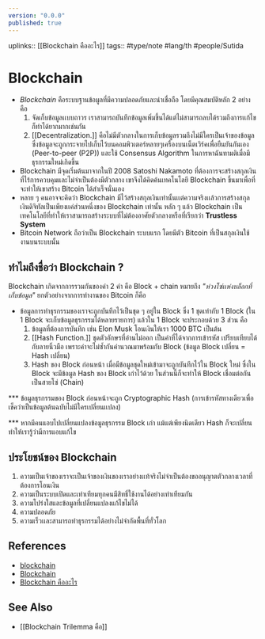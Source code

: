 ```yaml
---
version: "0.0.0"
published: true
---
```

uplinks:: [[Blockchain คืออะไร]]
tags:: #type/note #lang/th #people/Sutida
# Blockchain
- *Blockchain* คือระบบฐานข้อมูลที่มีความปลอดภัยและน่าเชื่อถือ โดยมีคุณสมบัติหลัก 2 อย่าง คือ 
	1. จัดเก็บข้อมูลเเบบถาวร เราสามารถบันทึกข้อมูลเพิ่มขึ้นได้แต่ไม่สามารถลบได้รวมถึงการเเก้ไขก็ทำได้ยากมากเช่นกัน
	2. [[Decentralization.]] คือไม่มีตัวกลางในการเก็บข้อมูลรวมถึงไม่มีใครเป็นเจ้าของข้อมูล ซึ่งข้อมูลจะถูกกระจายไปเก็บไว้บนคอมพิวเตอร์หลายๆเครื่องบนเน็ตเวิร์คเพื่อยืนยันกันเอง (Peer-to-peer (P2P)) และใช้ Consensus Algorithm ในการหาฉันทามติเมื่อมีธุรกรรมใหม่เกิดขึ้น
- Blockchain มีจุดเริ่มต้นมาจากในปี 2008  Satoshi Nakamoto ที่ต้องการจะสร้างสกุลเงินที่ไร้การควบคุมและไม่จำเป็นต้องมีตัวกลาง เขาจึงได้คิดค้นเทคโนโลยี Blockchain ขึ้นมาเพื่อที่จะทำให้เขาสร้าง Bitcoin ได้สำเร็จนั่นเอง
- หลาย ๆ คนอาจจะคิดว่า Blockchain มีไว้สร้างสกุลเงินเท่านั้นเเต่ความจริงเเล้วการสร้างสกุลเงินดิจิทัลเป็นเพียงเเค่ส่วนหนึ่งของ Blockchain เท่านั้น หลัก ๆ แล้ว Blockchain เป็นเทคโนโลยีที่ทำให้เราสามารถสร้างระบบที่ไม่ต้องอาศัยตัวกลางหรือที่เรียกว่า **Trustless System**
- Bitcoin Network ถือว่าเป็น Blockchain ระบบแรก โดยมีตัว Bitcoin ที่เป็นสกุลเงินใช้งานบนระบบนั้น
 
## ทำไมถึงชื่อว่า Blockchain ? 
 Blockchain เกิดจากการรวมกันของคำ 2 คำ คือ Block  + chain หมายถึง 
 *"ห่วงโซ่เเห่งบล็อกที่เก็บข้อมูล"*  ยกตัวอย่างจากการทำงานของ Bitcoin ก็คือ 
 - ข้อมูลการทำธุรกรรมของเราจะถูกบันทึกไว้เป็นชุด ๆ อยู่ใน Block  ซึ่ง 1 ชุดเท่ากับ 1 Block (ใน 1 Block จะเก็บข้อมูลธุรกรรมได้หลายรายการ) แล้วใน 1 Block จะประกอบด้วย 3 ส่วน คือ
	 1. ข้อมูลที่ต้องการบันทึก เช่น Elon Musk โอนเงินให้เรา 1000 BTC เป็นต้น
	 2. [[Hash Function.]] ชุดตัวอักษรที่อ่านไม่ออก เป็นค่าที่ได้จากการเข้ารหัส เปรียบเทียบได้กับลายนิ้วมือ เพราะค่าจะไม่ซ้ำกันคำนวณมาพร้อมกับ Block (ข้อมูล Block เปลี่ยน = Hash เปลี่ยน)
	 3. Hash ของ Block ก่อนหน้า เมื่อมีข้อมูลชุดใหม่เข้ามาจะถูกบันทึกไว้ใน Block ใหม่ ซึ่งใน Block จะมีข้อมูล Hash ของ Block เก่าไว้ด้วย ในส่วนนี้ก็จะทำให้ Block เชื่อมต่อกันเป็นสายโซ่ (Chain)
	 
*** ข้อมูลธุรกรรมของ Block ก่อนหน้าจะถูก Cryptographic Hash (การเข้ารหัสทางเดียวเพื่อเช็คว่าเป็นข้อมูลต้นฉบับไม่มีใครเปลี่ยนเเปลง)

*** หากมีคนแอบไปเปลี่ยนแปลงข้อมูลธุรกรรม Block เก่า แม้แต่เพียงนิดเดียว Hash ก็จะเปลี่ยน ทำให้เรารู้ว่ามีการแอบแก้ไข

## ประโยชน์ของ Blockchain
1.  ความเป็นเจ้าของเราจะเป็นเจ้าของเงินของเราอย่างเเท้จริงไม่จำเป็นต้องขออนุญาตตัวกลางเวลาที่ต้องการโอนเงิน
2.  ความเป็นระบบเปิดและเท่าเทียมทุกคนมีสิทธิ์ใช้งานได้อย่างเท่าเทียมกัน
3. ความโปร่งใสและข้อมูลที่เปลี่ยนแปลงแก้ไขไม่ได้ 
4. ความปลอดภัย
5. ความเร็วเเละสามารถทำธุรกรรมได้อย่างไม่จำกัดพื้นที่ทั่วโลก


## References
- [blockchain](https://www.bitkub.com/blog/blockchain-142baeb2db28)
- [Blockchain](https://th.wikipedia.org/wiki/%E0%B8%9A%E0%B8%A5%E0%B9%87%E0%B8%AD%E0%B8%81%E0%B9%80%E0%B8%8A%E0%B8%99)
- [Blockchain คืออะไร](https://youtu.be/2oaLjzx6tZY)

## See Also
- [[Blockchain Trilemma คือ]]
